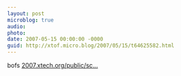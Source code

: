 ```yaml
---
layout: post
microblog: true
audio: 
photo: 
date: 2007-05-15 00:00:00 -0000
guid: http://xtof.micro.blog/2007/05/15/t64625582.html
---
```

bofs [2007.xtech.org/public/sc...](http://2007.xtech.org/public/schedule/grid)
